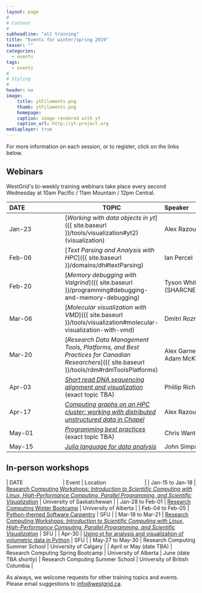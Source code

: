 ```yaml
---
layout: page
#
# Content
#
subheadline: "all training"
title: "Events for winter/spring 2019"
teaser: ""
categories:
  - events
tags:
  - events
#
# Styling
#
header: no
image:
    title: ytFilaments.png
    thumb: ytFilaments.png
    homepage:
    caption: image rendered with yt
    caption_url: http://yt-project.org
mediaplayer: true
---
```


For more information on each session, or to register, click on the links below.




## Webinars

WestGrid's bi-weekly training webinars take place every second Wednesday at 10am Pacific / 11am Mountain
/ 12pm Central.

| DATE&nbsp;&nbsp;&nbsp;&nbsp;&nbsp;&nbsp;&nbsp;&nbsp;&nbsp;&nbsp;&nbsp;&nbsp;&nbsp;&nbsp;&nbsp;&nbsp;&nbsp;&nbsp;&nbsp;&nbsp;&nbsp; | TOPIC | Speaker&nbsp;&nbsp;&nbsp;&nbsp;&nbsp;&nbsp;&nbsp;&nbsp;&nbsp;&nbsp;&nbsp;&nbsp;&nbsp;&nbsp;&nbsp;&nbsp;&nbsp;&nbsp;&nbsp;&nbsp;&nbsp;&nbsp;&nbsp;&nbsp;&nbsp;&nbsp;&nbsp; |
| ------------- | --------------- | ----------------- |
| Jan-23 | [*Working with data objects in yt*]({{ site.baseurl }}/tools/visualization#yt2) (visualization) | Alex Razoumov |
| Feb-06 | [*Text Parsing and Analysis with HPC*]({{ site.baseurl }}/domains/dh#textParsing)| Ian Percel |
| Feb-20 | [*Memory debugging with Valgrind*]({{ site.baseurl }}/programming#debugging-and-memory-debugging) | Tyson Whitehead (SHARCNET) |
| Mar-06 | [*Molecular visualization with VMD*]({{ site.baseurl }}/tools/visualization#molecular-visualization-with-vmd) | Dmitri Rozmanov |
| Mar-20 | [*Research Data Management Tools, Platforms, and Best Practices for Canadian Researchers*]({{ site.baseurl }}/tools/rdm#rdmToolsPlatforms) | Alex Garnett (SFU) and Adam McKenzie |
| Apr-03 | [*Short read DNA sequencing alignment and visualization*](https://www.eventbrite.ca/e/next-generation-sequencing-webinar-topic-tbc-registration-53082427971) (exact topic TBA) | Phillip Richmond (UBC) |
| Apr-17 | [*Computing graphs on an HPC cluster: working with distributed unstructured data in Chapel*](https://www.eventbrite.ca/e/distributed-unstructured-meshes-and-graphs-in-chapel-registration-53082407911 ) | Alex Razoumov |
| May-01 | [*Programming best practices*](https://www.eventbrite.ca/e/programming-best-practices-topic-tbc-registration-53082444019) (exact topic TBA) | Chris Want |
| May-15 | [*Julia language for data analysis*](https://www.eventbrite.ca/e/julia-language-for-data-analysis-registration-53082513226) | John Simpson |







## In-person workshops

| DATE&nbsp;&nbsp;&nbsp;&nbsp;&nbsp;&nbsp;&nbsp;&nbsp;&nbsp;&nbsp;&nbsp;&nbsp;&nbsp;&nbsp;&nbsp;&nbsp;&nbsp;&nbsp;&nbsp;&nbsp;&nbsp;&nbsp;&nbsp;&nbsp;&nbsp;&nbsp; | Event | Location&nbsp;&nbsp;&nbsp;&nbsp;&nbsp;&nbsp;&nbsp;&nbsp;&nbsp;&nbsp;&nbsp;&nbsp;&nbsp;&nbsp;&nbsp;&nbsp;&nbsp;&nbsp;&nbsp;&nbsp;&nbsp;&nbsp;&nbsp;&nbsp;&nbsp; |
| Jan-15 to Jan-18 | [Research Computing Workshops: *Introduction to Scientific Computing with Linux, High-Performance Computing, Parallel Programming, and Scientific Visualization*](https://www.eventbrite.ca/e/research-computing-workshops-university-of-saskatchewan-registration-52948538504) | University of Saskatchewan |
| Jan-28 to Feb-01 | [Research Computing Winter Bootcamp](https://ist.ualberta.ca/blog/news/get-ready-research-computing-winter-bootcamp) | University of Alberta |
| Feb-04 to Feb-05 | [Python-themed Software Carpentry](https://computecanada.github.io/2019-02-04-sfu) | SFU |
| Mar-18 to Mar-21 | [Research Computing Workshops: *Introduction to Scientific Computing with Linux, High-Performance Computing, Parallel Programming, and Scientific Visualization*](https://www.eventbrite.ca/e/research-computing-workshops-simon-fraser-university-big-data-hub-registration-56308425015) | SFU |
| Apr-30 | [Using yt for analysis and visualization of volumetric data in Python](https://github.com/sciprog-sfu/sciprog-sfu.github.io/issues/200) | SFU |
| May-27 to May-30 | Research Computing Summer School | University of Calgary |
| April or May (date TBA) | Research Computing Spring Bootcamp | University of Alberta
| June (date TBA shortly) | Research Computing Summer School | University of British Columbia |




As always, we welcome requests for other training topics and events. Please email suggestions to
info@westgrid.ca.

